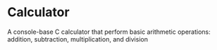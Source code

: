 # Calculator
A console-base C calculator that perform basic arithmetic operations: addition, subtraction, multiplication, and division
